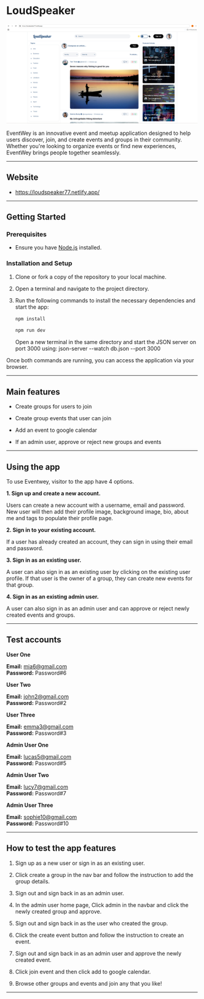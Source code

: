 # LoudSpeaker

![Alt text](./src/assets/images/loudSpeaker_1.png)

EventWey is an innovative event and meetup application designed to help users discover, join, and create events and groups in their community. Whether you're looking to organize events or find new experiences, EventWey brings people together seamlessly.

---

## Website

- https://loudspeaker77.netlify.app/

---

## Getting Started

### Prerequisites

- Ensure you have [Node.js](https://nodejs.org/) installed.

### Installation and Setup

1. Clone or fork a copy of the repository to your local machine.

2. Open a terminal and navigate to the project directory.

3. Run the following commands to install the necessary dependencies and start the app:

   ```bash
   npm install
   ```

   ```bash
   npm run dev
   ```

   Open a new terminal in the same directory and start the JSON server on port 3000 using:
   json-server --watch db.json --port 3000

Once both commands are running, you can access the application via your browser.

---

## Main features

- Create groups for users to join

- Create group events that user can join

- Add an event to google calendar

- If an admin user, approve or reject new groups and events

---

## Using the app

To use Eventwey, visitor to the app have 4 options.

**1. Sign up and create a new account.**

Users can create a new account with a username, email and password. New user will then add their profile image, background image, bio, about me and tags to populate their profile page.

**2. Sign in to your existing account.**

If a user has already created an account, they can sign in using their email and password.

**3. Sign in as an existing user.**

A user can also sign in as an existing user by clicking on the existing user profile. If that user is the owner of a group, they can create new events for that group.

**4. Sign in as an existing admin user.**

A user can also sign in as an admin user and can approve or reject newly created events and groups.

---

## Test accounts

**User One**

**Email:** mia6@gmail.com<br>
**Password:** Password#6

**User Two**

**Email:** john2@gmail.com<br>
**Password:** Password#2

**User Three**

**Email:** emma3@gmail.com<br>
**Password:** Password#3

**Admin User One**

**Email:** lucas5@gmail.com<br>
**Password:** Password#5

**Admin User Two**

**Email:** lucy7@gmail.com<br>
**Password:** Password#7

**Admin User Three**

**Email:** sophie10@gmail.com<br>
**Password:** Password#10

---

## How to test the app features

1. Sign up as a new user or sign in as an existing user.

2. Click create a group in the nav bar and follow the instruction to add the group details.

3. Sign out and sign back in as an admin user.

4. In the admin user home page, Click admin in the navbar and click the newly created group and approve.

5. Sign out and sign back in as the user who created the group.

6. Click the create event button and follow the instruction to create an event.

7. Sign out and sign back in as an admin user and approve the newly created event.

8. Click join event and then click add to google calendar.

9. Browse other groups and events and join any that you like!

---
